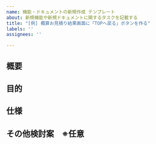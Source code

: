 ```yaml
---
name: 機能・ドキュメントの新規作成 テンプレート
about: 新規機能や新規ドキュメントに関するタスクを記載する
title: "[例] 概算お見積り結果画面に「TOPへ戻る」ボタンを作る"
labels: ''
assignees: ''

---
```


## 概要
<!-- 
不具合や改善内容について、概要を記載してください。
例：概算お見積り結果画面からトップページに遷移できるように「TOPへ戻る」ボタンを作る
-->

## 目的
<!--
なぜ本機能やドキュメントが必要なのかを記載しましょう。
例：現在のアプリケーションでは、ユーザが見積もりを実施し概算お見積り結果画面に遷移した場合、TOPページに戻ることができない。
　ブラウザバックや直接入力することで遷移可能だが、ユーザビリティが低い。
　ユーザを補助する機能を作成することでユーザビリティを向上させる。
-->

## 仕様
<!--
「実装をどうするか（コードのこの部分を直す）」ではなく、「どうあるべきか」について記載しましょう。
例：概算お見積り結果画面下部に「TOPへ戻る」ボタンを作成し、トップページへのリンクを貼る。
-->

## その他検討案　※任意
<!--
仕様を決める際に出た、その他検討案の概要や選択しなかった理由など補足情報を書いておくと良いでしょう
-->
